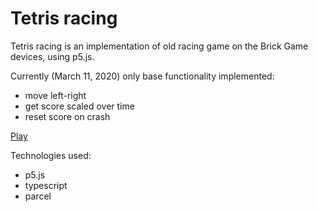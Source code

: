 Tetris racing
=============

Tetris racing is an implementation of old racing game on the Brick Game devices, using p5.js.

Currently (March 11, 2020) only base functionality implemented:
- move left-right
- get score scaled over time
- reset score on crash

[Play](https://ckkz-it.github.io/tetris-racing/)

Technologies used:
- p5.js
- typescript
- parcel
